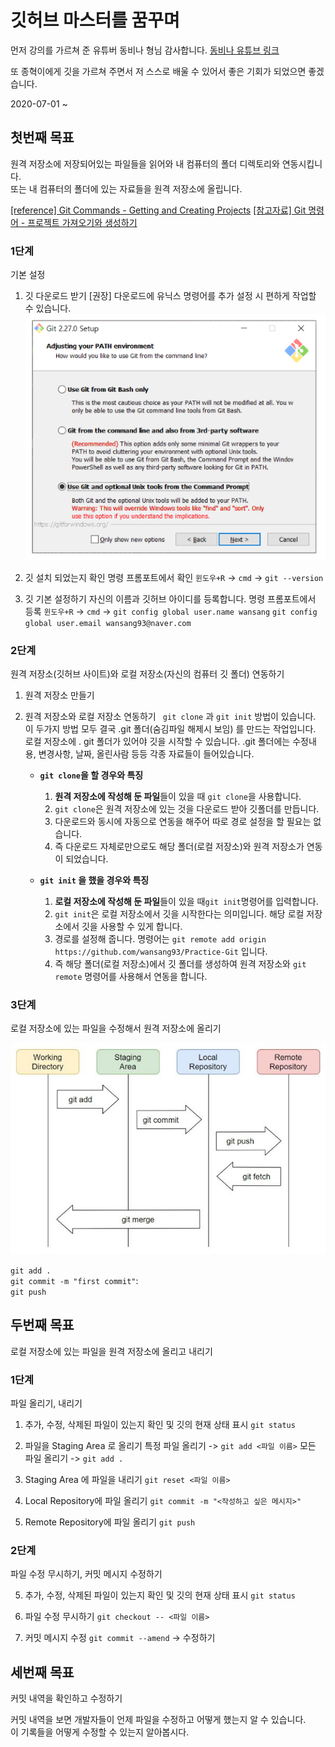 # 깃허브 마스터를 꿈꾸며

먼저 강의를 가르쳐 준 유튜버 동비나 형님 감사합니다.
[동비나 유튜브 링크](https://www.youtube.com/watch?v=rhP5pseOJc0&list=PLRx0vPvlEmdD5FLIdwTM4mKBgyjv4no81)

또 종혁이에게 깃을 가르쳐 주면서 저 스스로 배울 수 있어서 좋은 기회가 되었으면 좋겠습니다.

2020-07-01 ~ 

## 첫번째 목표

원격 저장소에 저장되어있는 파일들을 읽어와 내 컴퓨터의 폴더 디렉토리와 연동시킵니다.  
또는 내 컴퓨터의 폴더에 있는 자료들을 원격 저장소에 올립니다.  

[[reference] Git Commands - Getting and Creating Projects](https://git-scm.com/book/en/v2/Appendix-C%3A-Git-Commands-Getting-and-Creating-Projects)
[[참고자료] Git 명령어 - 프로젝트 가져오기와 생성하기](https://git-scm.com/book/ko/v2/Appendix-C%3A-Git-%EB%AA%85%EB%A0%B9%EC%96%B4-%ED%94%84%EB%A1%9C%EC%A0%9D%ED%8A%B8-%EA%B0%80%EC%A0%B8%EC%98%A4%EA%B8%B0%EC%99%80-%EC%83%9D%EC%84%B1%ED%95%98%EA%B8%B0)

### 1단계

기본 설정

1. 깃 다운로드 받기
    [권장] 다운로드에 유닉스 명령어를 추가 설정 시 편하게 작업할 수 있습니다.
    ![다운 설정](./photo/001.png)
	
2. 깃 설치 되었는지 확인
    명령 프롬포트에서 확인 ``윈도우+R`` -> ``cmd`` -> ``git --version``
	
3. 깃 기본 설정하기
    자신의 이름과 깃허브 아이디를 등록합니다.
    명령 프롬포트에서 등록  ``윈도우+R`` -> ``cmd`` ->
    ```git config global user.name wansang```
    ```git config global user.email wansang93@naver.com```
    
### 2단계

원격 저장소(깃허브 사이트)와 로컬 저장소(자신의 컴퓨터 깃 폴더) 연동하기

1. 원격 저장소 만들기

2. 원격 저장소와 로컬 저장소 연동하기
    ``` git clone``` 과 ```git init``` 방법이 있습니다.
    이 두가지 방법 모두 결국 .git 폴더(숨김파일 해제시 보임) 를 만드는 작업입니다.
    로컬 저장소에 . git 폴더가 있어야 깃을 시작할 수 있습니다.
    .git 폴더에는 수정내용, 변경사항, 날짜, 올린사람 등등 각종 자료들이 들어있습니다.

    - **```git clone```을 할 경우와 특징**

        1. **원격 저장소에 작성해 둔 파일**들이 있을 때 ```git clone```을 사용합니다.
        2. ```git clone```은 원격 저장소에 있는 것을 다운로드 받아 깃폴더를 만듭니다.
        3. 다운로드와 동시에 자동으로 연동을 해주어  따로 경로 설정을 할 필요는 없습니다.
        4. 즉 다운로드 자체로만으로도 해당 폴더(로컬 저장소)와 원격 저장소가 연동이 되었습니다.
    
    - **```git init``` 을 했을 경우와 특징**
		1. **로컬 저장소에 작성해 둔 파일**들이 있을 때```git init```명령어를 입력합니다.
        2. ```git init```은 로컬 저장소에서 깃을 시작한다는 의미입니다. 해당 로컬 저장소에서 깃을 사용할 수 있게 합니다.
        3. 경로를 설정해 줍니다. 명령어는 ```git remote add origin https://github.com/wansang93/Practice-Git``` 입니다.
        4. 즉 해당 폴더(로컬 저장소)에서 깃 폴더를 생성하여 원격 저장소와 ```git remote``` 명령어를 사용해서 연동을 합니다.

### 3단계

로컬 저장소에 있는 파일을 수정해서 원격 저장소에 올리기

![깃 동작 과정](./photo/002.jpg)

```git add .```  
```git commit -m "first commit"```:   
```git push```  

## 두번째 목표

로컬 저장소에 있는 파일을 원격 저장소에 올리고 내리기

### 1단계

파일 올리기, 내리기

1. 추가, 수정, 삭제된 파일이 있는지 확인 및 깃의 현재 상태 표시
	```git status```

2. 파일을 Staging Area 로 올리기
    특정 파일 올리기 -> ```git add <파일 이름>```
    모든 파일 올리기 -> ```git add .```

3. Staging Area 에 파일을 내리기
	```git reset <파일 이름>```

4. Local Repository에 파일 올리기
	```git commit -m "<작성하고 싶은 메시지>"```

5. Remote Repository에 파일 올리기
	```git push```

### 2단계

파일 수정 무시하기, 커밋 메시지 수정하기

5. 추가, 수정, 삭제된 파일이 있는지 확인 및 깃의 현재 상태 표시
	```git status```

6. 파일 수정 무시하기
	```git checkout -- <파일 이름>```

7. 커밋 메시지 수정
	```git commit --amend``` -> 수정하기

## 세번째 목표

커밋 내역을 확인하고 수정하기

커밋 내역을 보면 개발자들이 언제 파일을 수정하고 어떻게 했는지 알 수 있습니다.  
이 기록들을 어떻게 수정할 수 있는지 알아봅시다.
